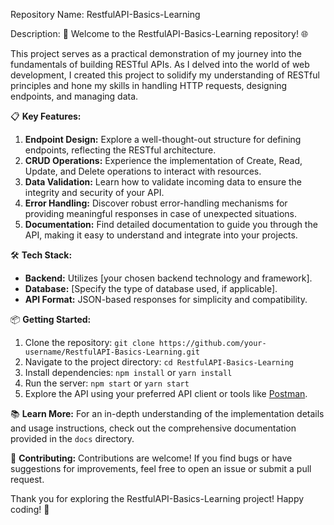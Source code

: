 Repository Name: RestfulAPI-Basics-Learning

Description:
🚀 Welcome to the RestfulAPI-Basics-Learning repository! 🌐

This project serves as a practical demonstration of my journey into the fundamentals of building RESTful APIs. As I delved into the world of web development, I created this project to solidify my understanding of RESTful principles and hone my skills in handling HTTP requests, designing endpoints, and managing data.

📋 **Key Features:**
1. **Endpoint Design:** Explore a well-thought-out structure for defining endpoints, reflecting the RESTful architecture.
2. **CRUD Operations:** Experience the implementation of Create, Read, Update, and Delete operations to interact with resources.
3. **Data Validation:** Learn how to validate incoming data to ensure the integrity and security of your API.
4. **Error Handling:** Discover robust error-handling mechanisms for providing meaningful responses in case of unexpected situations.
5. **Documentation:** Find detailed documentation to guide you through the API, making it easy to understand and integrate into your projects.

🛠️ **Tech Stack:**
- **Backend:** Utilizes [your chosen backend technology and framework].
- **Database:** [Specify the type of database used, if applicable].
- **API Format:** JSON-based responses for simplicity and compatibility.

📦 **Getting Started:**
1. Clone the repository: `git clone https://github.com/your-username/RestfulAPI-Basics-Learning.git`
2. Navigate to the project directory: `cd RestfulAPI-Basics-Learning`
3. Install dependencies: `npm install` or `yarn install`
4. Run the server: `npm start` or `yarn start`
5. Explore the API using your preferred API client or tools like [Postman](https://www.postman.com/).

📚 **Learn More:**
For an in-depth understanding of the implementation details and usage instructions, check out the comprehensive documentation provided in the `docs` directory.

🤝 **Contributing:**
Contributions are welcome! If you find bugs or have suggestions for improvements, feel free to open an issue or submit a pull request.

Thank you for exploring the RestfulAPI-Basics-Learning project! Happy coding! 🚀
